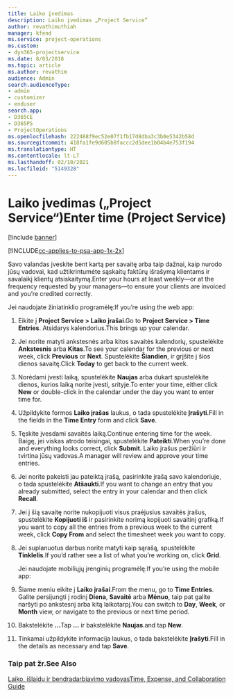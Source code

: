 ```yaml
---
title: Laiko įvedimas
description: Laiko įvedimas „Project Service“
author: revathimuthiah
manager: kfend
ms.service: project-operations
ms.custom:
- dyn365-projectservice
ms.date: 8/03/2018
ms.topic: article
ms.author: revathim
audience: Admin
search.audienceType:
- admin
- customizer
- enduser
search.app:
- D365CE
- D365PS
- ProjectOperations
ms.openlocfilehash: 222488f9ec52e07f1fb17d8dba3c3b0e5342b58d
ms.sourcegitcommit: 418fa1fe9d605b8faccc2d5dee1b04b4e753f194
ms.translationtype: HT
ms.contentlocale: lt-LT
ms.lasthandoff: 02/10/2021
ms.locfileid: "5149328"
---
```

# <a name="enter-time-project-service"></a><span data-ttu-id="66c8e-103">Laiko įvedimas („Project Service“)</span><span class="sxs-lookup"><span data-stu-id="66c8e-103">Enter time (Project Service)</span></span>

[!include [banner](../includes/psa-now-project-operations.md)]

[!INCLUDE[cc-applies-to-psa-app-1x-2x](../includes/cc-applies-to-psa-app-1x-2x.md)]

<span data-ttu-id="66c8e-104">Savo valandas įveskite bent kartą per savaitę arba taip dažnai, kaip nurodo jūsų vadovai, kad užtikrintumėte sąskaitų faktūrų išrašymą klientams ir savalaikį klientų atsiskaitymą.</span><span class="sxs-lookup"><span data-stu-id="66c8e-104">Enter your hours at least weekly—or at the frequency requested by your managers—to ensure your clients are invoiced and you’re credited correctly.</span></span>  
  
 <span data-ttu-id="66c8e-105">Jei naudojate žiniatinklio programėlę:</span><span class="sxs-lookup"><span data-stu-id="66c8e-105">If you’re using the web app:</span></span>  
  
1. <span data-ttu-id="66c8e-106">Eikite į **Project Service > Laiko įrašai**.</span><span class="sxs-lookup"><span data-stu-id="66c8e-106">Go to **Project Service > Time Entries**.</span></span> <span data-ttu-id="66c8e-107">Atsidarys kalendorius.</span><span class="sxs-lookup"><span data-stu-id="66c8e-107">This brings up your calendar.</span></span>  
  
2. <span data-ttu-id="66c8e-108">Jei norite matyti ankstesnės arba kitos savaitės kalendorių, spustelėkite **Ankstesnis** arba **Kitas**.</span><span class="sxs-lookup"><span data-stu-id="66c8e-108">To see your calendar for the previous or next week, click **Previous** or **Next**.</span></span> <span data-ttu-id="66c8e-109">Spustelėkite **Šiandien**, ir grįšite į šios dienos savaitę.</span><span class="sxs-lookup"><span data-stu-id="66c8e-109">Click **Today** to get back to the current week.</span></span>  
  
3. <span data-ttu-id="66c8e-110">Norėdami įvesti laiką, spustelėkite **Naujas** arba dukart spustelėkite dienos, kurios laiką norite įvesti, srityje.</span><span class="sxs-lookup"><span data-stu-id="66c8e-110">To enter your time, either click **New** or double-click in the calendar under the day you want to enter time for.</span></span>  
  
4. <span data-ttu-id="66c8e-111">Užpildykite formos **Laiko įrašas** laukus, o tada spustelėkite **Įrašyti**.</span><span class="sxs-lookup"><span data-stu-id="66c8e-111">Fill in the fields in the **Time Entry** form and click **Save**.</span></span>  
  
5. <span data-ttu-id="66c8e-112">Tęskite įvesdami savaitės laiką.</span><span class="sxs-lookup"><span data-stu-id="66c8e-112">Continue entering time for the week.</span></span> <span data-ttu-id="66c8e-113">Baigę, jei viskas atrodo teisingai, spustelėkite **Pateikti**.</span><span class="sxs-lookup"><span data-stu-id="66c8e-113">When you’re done and everything looks correct, click **Submit**.</span></span> <span data-ttu-id="66c8e-114">Laiko įrašus peržiūri ir tvirtina jūsų vadovas.</span><span class="sxs-lookup"><span data-stu-id="66c8e-114">A manager will review and approve your time entries.</span></span>  
  
6. <span data-ttu-id="66c8e-115">Jei norite pakeisti jau pateiktą įrašą, pasirinkite įrašą savo kalendoriuje, o tada spustelėkite **Atšaukti**.</span><span class="sxs-lookup"><span data-stu-id="66c8e-115">If you want to change an entry that you already submitted, select the entry in your calendar and then click **Recall**.</span></span>  
  
7. <span data-ttu-id="66c8e-116">Jei į šią savaitę norite nukopijuoti visus praėjusius savaitės įrašus, spustelėkite **Kopijuoti iš** ir pasirinkite norimą kopijuoti savaitinį grafiką.</span><span class="sxs-lookup"><span data-stu-id="66c8e-116">If you want to copy all the entries from a previous week to the current week, click **Copy From** and select the timesheet week you want to copy.</span></span>  
  
8. <span data-ttu-id="66c8e-117">Jei suplanuotus darbus norite matyti kaip sąrašą, spustelėkite **Tinklelis**.</span><span class="sxs-lookup"><span data-stu-id="66c8e-117">If you’d rather see a list of what you’re working on, click **Grid**.</span></span>  
  
   <span data-ttu-id="66c8e-118">Jei naudojate mobiliųjų įrenginių programėlę:</span><span class="sxs-lookup"><span data-stu-id="66c8e-118">If you’re using the mobile app:</span></span>  
  
9. <span data-ttu-id="66c8e-119">Šiame meniu eikite į **Laiko įrašai**.</span><span class="sxs-lookup"><span data-stu-id="66c8e-119">From the menu, go to **Time Entries**.</span></span>     <span data-ttu-id="66c8e-120">Galite persijungti į rodinį **Diena**, **Savaitė** arba **Mėnuo**, taip pat galite naršyti po ankstesnį arba kitą laikotarpį.</span><span class="sxs-lookup"><span data-stu-id="66c8e-120">You can switch to **Day**, **Week**, or **Month** view, or navigate to the previous or next time period.</span></span>  
  
10. <span data-ttu-id="66c8e-121">Bakstelėkite **...**</span><span class="sxs-lookup"><span data-stu-id="66c8e-121">Tap **…**</span></span> <span data-ttu-id="66c8e-122">ir bakstelėkite **Naujas**.</span><span class="sxs-lookup"><span data-stu-id="66c8e-122">and tap **New**.</span></span>  
  
11. <span data-ttu-id="66c8e-123">Tinkamai užpildykite informacija laukus, o tada bakstelėkite **Įrašyti**.</span><span class="sxs-lookup"><span data-stu-id="66c8e-123">Fill in the details as necessary and tap **Save**.</span></span>  
  
### <a name="see-also"></a><span data-ttu-id="66c8e-124">Taip pat žr.</span><span class="sxs-lookup"><span data-stu-id="66c8e-124">See Also</span></span>  
 [<span data-ttu-id="66c8e-125">Laiko, išlaidų ir bendradarbiavimo vadovas</span><span class="sxs-lookup"><span data-stu-id="66c8e-125">Time, Expense, and Collaboration Guide</span></span>](../psa/time-expense-collaboration-guide.md)
